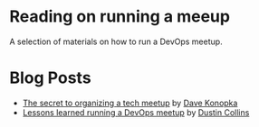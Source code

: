 Reading on running a meeup
==========================
A selection of materials on how to run a DevOps meetup.

Blog Posts
==========
- [The secret to organizing a tech meetup](http://www.davekonopka.com/2015/the-secret-to-organizing-a-tech-meetup.html) by [Dave Konopka](https://twitter.com/davekonopka)
- [Lessons learned running a DevOps meetup](http://dustinrcollins.com/lessons-learned-running-a-devops-meetup) by [Dustin Collins](https://twitter.com/dustinmm80)
